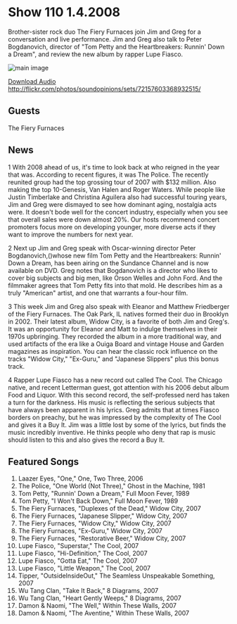 # Show 110 1.4.2008
Brother-sister rock duo The Fiery Furnaces join Jim and Greg for a conversation and live performance. Jim and Greg also talk to Peter Bogdanovich, director of "Tom Petty and the Heartbreakers: Runnin' Down a Dream", and review the new album by rapper Lupe Fiasco.

![main image]()

[Download Audio](http://audio.soundopinions.org/streams/2008/01/so_20080104.m3u)
http://flickr.com/photos/soundopinions/sets/72157603368932515/

## Guests
The Fiery Furnaces

## News
1 With 2008 ahead of us, it's time to look back at who reigned in the year that was. According to recent figures, it was The Police. The recently reunited group had the top grossing tour of 2007 with $132 million. Also making the top 10-Genesis, Van Halen and Roger Waters. While people like Justin Timberlake and Christina Aguilera also had successful touring years, Jim and Greg were dismayed to see how dominant aging, nostalgia acts were. It doesn't bode well for the concert industry, especially when you see that overall sales were down almost 20%. Our hosts recommend concert promoters focus more on developing younger, more diverse acts if they want to improve the numbers for next year.

2 Next up Jim and Greg speak with Oscar-winning director Peter Bogdanovich,()whose new film Tom Petty and the Heartbreakers: Runnin' Down a Dream, has been airing on the Sundance Channel and is now available on DVD. Greg notes that Bogdanovich is a director who likes to cover big subjects and big men, like Orson Welles and John Ford. And the filmmaker agrees that Tom Petty fits into that mold. He describes him as a truly "American" artist, and one that warrants a four-hour film.

3 This week Jim and Greg also speak with Eleanor and Matthew Friedberger of the Fiery Furnaces. The Oak Park, IL natives formed their duo in Brooklyn in 2002. Their latest album, Widow City, is a favorite of both Jim and Greg's. It was an opportunity for Eleanor and Matt to indulge themselves in their 1970s upbringing. They recorded the album in a more traditional way, and used artifacts of the era like a Ouiga Board and vintage House and Garden magazines as inspiration. You can hear the classic rock influence on the tracks "Widow City," "Ex-Guru," and "Japanese Slippers" plus this bonus track.

4 Rapper Lupe Fiasco has a new record out called The Cool. The Chicago native, and recent Letterman guest, got attention with his 2006 debut album Food and Liquor. With this second record, the self-professed nerd has taken a turn for the darkness. His music is reflecting the serious subjects that have always been apparent in his lyrics. Greg admits that at times Fiasco borders on preachy, but he was impressed by the complexity of The Cool and gives it a Buy It. Jim was a little lost by some of the lyrics, but finds the music incredibly inventive. He thinks people who deny that rap is music should listen to this and also gives the record a Buy It.

## Featured Songs
1. Laazer Eyes, "One," One, Two Three, 2006
2. The Police, "One World (Not Three)," Ghost in the Machine, 1981
3. Tom Petty, "Runnin' Down a Dream," Full Moon Fever, 1989
4. Tom Petty, "I Won't Back Down," Full Moon Fever, 1989
5. The Fiery Furnaces, "Duplexes of the Dead," Widow City, 2007
6. The Fiery Furnaces, "Japanese Slipper," Widow City, 2007
7. The Fiery Furnaces, "Widow City," Widow City, 2007
8. The Fiery Furnaces, "Ex-Guru," Widow City, 2007
9. The Fiery Furnaces, "Restorative Beer," Widow City, 2007
10. Lupe Fiasco, "Superstar," The Cool, 2007
11. Lupe Fiasco, "Hi-Definition," The Cool, 2007
12. Lupe Fiasco, "Gotta Eat," The Cool, 2007
13. Lupe Fiasco, "Little Weapon," The Cool, 2007
14. Tipper, "OutsideInsideOut," The Seamless Unspeakable Something, 2007
15. Wu Tang Clan, "Take It Back," 8 Diagrams, 2007
16. Wu Tang Clan, "Heart Gently Weeps," 8 Diagrams, 2007
17. Damon & Naomi, "The Well," Within These Walls, 2007
18. Damon & Naomi, "The Aventine," Within These Walls, 2007
